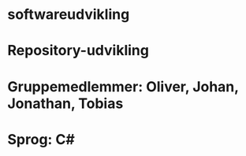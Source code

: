# softwareudvikling
# Repository-udvikling
# Gruppemedlemmer: Oliver, Johan, Jonathan, Tobias
# Sprog: C#
